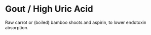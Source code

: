 # Gout / High Uric Acid

Raw carrot or (boiled) bamboo shoots and aspirin, to lower endotoxin absorption.
